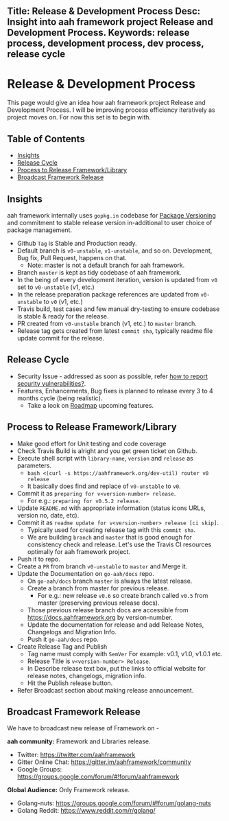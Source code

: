 Title: Release & Development Process
Desc: Insight into aah framework project Release and Development Process.
Keywords: release process, development process, dev process, release cycle
---
# Release & Development Process

This page would give an idea how aah framework project Release and Development Process. I will be improving process efficiency  iteratively as project moves on. For now this set is to begin with.

## Table of Contents

  * [Insights](#insights)
  * [Release Cycle](release-cycle)
  * [Process to Release Framework/Library](#process-to-release-framework-library)
  * [Broadcast Framework Release](#broadcast-framework-release)

## Insights

aah framework internally uses `gopkg.in` codebase for [Package Versioning](versioning.html) and commitment to stable release version in-additional to user choice of package management.

  * Github `Tag` is Stable and Production ready.
  * Default branch is `v0-unstable`, `v1-unstable`, and so on. Development, Bug fix, Pull Request, happens on that.
      - Note: master is not a default branch for aah framework.
  * Branch `master` is kept as tidy codebase of aah framework.
  * In the being of every development iteration, version is updated from `v0` set to `v0-unstable` (v1, etc.)
  * In the release preparation package references are updated from `v0-unstable` to `v0` (v1, etc.)
  * Travis build, test cases and few manual dry-testing to ensure codebase is stable & ready for the release.
  * PR created from `v0-unstable` branch (v1, etc.) to `master` branch.
  * Release tag gets created from latest `commit sha`, typically readme file update commit for the release.

## Release Cycle

  * Security Issue - addressed as soon as possible, refer [how to report security vulnerabilities?](https://aahframework.org/security/vulnerabilities.html).
  * Features, Enhancements, Bug fixes is planned to release every 3 to 4 months cycle (being realistic).
      - Take a look on [Roadmap](https://github.com/go-aah/aah/projects/3) upcoming features.

## Process to Release Framework/Library

  * Make good effort for Unit testing and code coverage
  * Check Travis Build is alright and you get green ticket on Github.
  * Execute shell script with `library-name`, `version` and `release` as parameters.
      - `bash <(curl -s https://aahframework.org/dev-util) router v0 release`
      - It basically does find and replace of `v0-unstable` to `v0`.
  * Commit it as `preparing for v<version-number> release`.
      - For e.g.: `preparing for v0.5.2 release`.
  * Update `README.md` with appropriate information (status icons URLs, version no, date, etc).
  * Commit it as `readme update for v<version-number> release [ci skip]`.
      - Typically used for creating release tag with this `commit sha`.
      - We are building `branch` and `master` that is good enough for consistency check and release. Let's use the Travis CI resources optimally for aah framework project.
  * Push it to repo.
  * Create a `PR` from branch `v0-unstable` to `master` and Merge it.
  * Update the Documentation on `go-aah/docs` repo.
      - On `go-aah/docs` branch `master` is always the latest release.
      - Create a branch from master for previous release.
          - For e.g.: new release `v0.6` so create branch called `v0.5` from master (preserving previous release docs).
      - Those previous release branch docs are accessible from https://docs.aahframework.org by version-number.
      - Update the documentation for release and add Release Notes, Changelogs and Migration Info.
      - Push it `go-aah/docs` repo.
  * Create Release Tag and Publish
      - Tag name must comply with `SemVer` For example: v0.1, v1.0, v1.0.1 etc.
      - Release Title is `v<version-number> Release`.
      - In Describe release text box, put the links to official website for release notes, changelogs, migration info.
      - Hit the Publish release button.
  * Refer Broadcast section about making release announcement.

## Broadcast Framework Release

We have to broadcast new release of Framework on -

**aah community:** Framework and Libraries release.

  * Twitter: https://twitter.com/aahframework
  * Gitter Online Chat: https://gitter.im/aahframework/community
  * Google Groups: https://groups.google.com/forum/#!forum/aahframework

**Global Audience:** Only Framework release.

  * Golang-nuts: https://groups.google.com/forum/#!forum/golang-nuts
  * Golang Reddit: https://www.reddit.com/r/golang/
